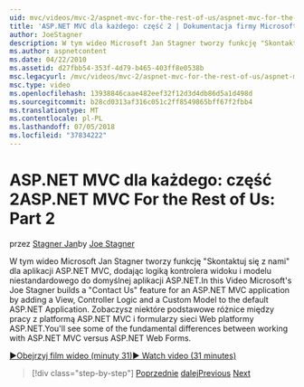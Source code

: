 ```yaml
---
uid: mvc/videos/mvc-2/aspnet-mvc-for-the-rest-of-us/aspnet-mvc-for-the-rest-of-us-part-2
title: 'ASP.NET MVC dla każdego: część 2 | Dokumentacja firmy Microsoft'
author: JoeStagner
description: W tym wideo Microsoft Jan Stagner tworzy funkcję "Skontaktuj się z nami" dla aplikacji ASP.NET MVC, dodając logiką kontrolera widoku i modelu niestandardowego do t...
ms.author: aspnetcontent
ms.date: 04/22/2010
ms.assetid: d27fbb54-353f-4d79-b465-403ff8e0538b
msc.legacyurl: /mvc/videos/mvc-2/aspnet-mvc-for-the-rest-of-us/aspnet-mvc-for-the-rest-of-us-part-2
msc.type: video
ms.openlocfilehash: 13938846caae482eef32f12d3d4db86d5a1d498d
ms.sourcegitcommit: b28cd0313af316c051c2ff8549865bff67f2fbb4
ms.translationtype: MT
ms.contentlocale: pl-PL
ms.lasthandoff: 07/05/2018
ms.locfileid: "37834222"
---
```

<a name="aspnet-mvc-for-the-rest-of-us-part-2"></a><span data-ttu-id="520f1-103">ASP.NET MVC dla każdego: część 2</span><span class="sxs-lookup"><span data-stu-id="520f1-103">ASP.NET MVC For the Rest of Us: Part 2</span></span>
====================
<span data-ttu-id="520f1-104">przez [Stagner Jan](https://github.com/JoeStagner)</span><span class="sxs-lookup"><span data-stu-id="520f1-104">by [Joe Stagner](https://github.com/JoeStagner)</span></span>

<span data-ttu-id="520f1-105">W tym wideo Microsoft Jan Stagner tworzy funkcję "Skontaktuj się z nami" dla aplikacji ASP.NET MVC, dodając logiką kontrolera widoku i modelu niestandardowego do domyślnej aplikacji ASP.NET.</span><span class="sxs-lookup"><span data-stu-id="520f1-105">In this Video Microsoft's Joe Stagner builds a "Contact Us" feature for an ASP.NET MVC application by adding a View, Controller Logic and a Custom Model to the default ASP.NET Application.</span></span> <span data-ttu-id="520f1-106">Zobaczysz niektóre podstawowe różnice między pracy z platformą ASP.NET MVC i formularzy sieci Web platformy ASP.NET.</span><span class="sxs-lookup"><span data-stu-id="520f1-106">You'll see some of the fundamental differences between working with ASP.NET MVC versus ASP.NET Web Forms.</span></span>

[<span data-ttu-id="520f1-107">&#9654;Obejrzyj film wideo (minuty 31)</span><span class="sxs-lookup"><span data-stu-id="520f1-107">&#9654; Watch video (31 minutes)</span></span>](https://channel9.msdn.com/Blogs/ASP-NET-Site-Videos/aspnet-mvc-for-the-rest-of-us-part-2)

> [!div class="step-by-step"]
> <span data-ttu-id="520f1-108">[Poprzednie](aspnet-mvc-for-the-rest-of-us-part-1.md)
> [dalej](aspnet-mvc-for-the-rest-of-us-part-3.md)</span><span class="sxs-lookup"><span data-stu-id="520f1-108">[Previous](aspnet-mvc-for-the-rest-of-us-part-1.md)
[Next](aspnet-mvc-for-the-rest-of-us-part-3.md)</span></span>
